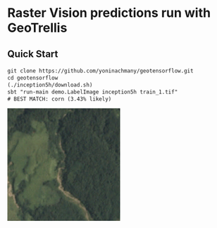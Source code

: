Raster Vision predictions run with GeoTrellis
=======================

## Quick Start

```console
git clone https://github.com/yoninachmany/geotensorflow.git
cd geotensorflow
(./inception5h/download.sh)
sbt "run-main demo.LabelImage inception5h train_1.tif"
# BEST MATCH: corn (3.43% likely)
```

![Kaggle image](train_1.jpg)
